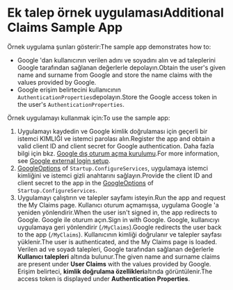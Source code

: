 # <a name="additional-claims-sample-app"></a><span data-ttu-id="68448-101">Ek talep örnek uygulaması</span><span class="sxs-lookup"><span data-stu-id="68448-101">Additional Claims Sample App</span></span>

<span data-ttu-id="68448-102">Örnek uygulama şunları gösterir:</span><span class="sxs-lookup"><span data-stu-id="68448-102">The sample app demonstrates how to:</span></span>

* <span data-ttu-id="68448-103">Google 'dan kullanıcının verilen adını ve soyadını alın ve ad taleplerini Google tarafından sağlanan değerlerle depolayın.</span><span class="sxs-lookup"><span data-stu-id="68448-103">Obtain the user's given name and surname from Google and store the name claims with the values provided by Google.</span></span>
* <span data-ttu-id="68448-104">Google erişim belirtecini kullanıcının `AuthenticationProperties`depolayın.</span><span class="sxs-lookup"><span data-stu-id="68448-104">Store the Google access token in the user's `AuthenticationProperties`.</span></span>

<span data-ttu-id="68448-105">Örnek uygulamayı kullanmak için:</span><span class="sxs-lookup"><span data-stu-id="68448-105">To use the sample app:</span></span>

1. <span data-ttu-id="68448-106">Uygulamayı kaydedin ve Google kimlik doğrulaması için geçerli bir istemci KIMLIĞI ve istemci parolası alın.</span><span class="sxs-lookup"><span data-stu-id="68448-106">Register the app and obtain a valid client ID and client secret for Google authentication.</span></span> <span data-ttu-id="68448-107">Daha fazla bilgi için bkz. [Google dış oturum açma kurulumu](https://docs.microsoft.com/aspnet/core/security/authentication/social/google-logins).</span><span class="sxs-lookup"><span data-stu-id="68448-107">For more information, see [Google external login setup](https://docs.microsoft.com/aspnet/core/security/authentication/social/google-logins).</span></span>
1. <span data-ttu-id="68448-108">[GoogleOptions](https://docs.microsoft.com/dotnet/api/microsoft.aspnetcore.authentication.google.googleoptions) of `Startup.ConfigureServices`, uygulamaya istemci kimliğini ve istemci gizli anahtarını sağlayın.</span><span class="sxs-lookup"><span data-stu-id="68448-108">Provide the client ID and client secret to the app in the [GoogleOptions](https://docs.microsoft.com/dotnet/api/microsoft.aspnetcore.authentication.google.googleoptions) of `Startup.ConfigureServices`.</span></span>
1. <span data-ttu-id="68448-109">Uygulamayı çalıştırın ve talepler sayfamı isteyin.</span><span class="sxs-lookup"><span data-stu-id="68448-109">Run the app and request the My Claims page.</span></span> <span data-ttu-id="68448-110">Kullanıcı oturum açmamışsa, uygulama Google 'a yeniden yönlendirir.</span><span class="sxs-lookup"><span data-stu-id="68448-110">When the user isn't signed in, the app redirects to Google.</span></span> <span data-ttu-id="68448-111">Google ile oturum açın.</span><span class="sxs-lookup"><span data-stu-id="68448-111">Sign in with Google.</span></span> <span data-ttu-id="68448-112">Google, kullanıcıyı uygulamaya geri yönlendirir (`/MyClaims`).</span><span class="sxs-lookup"><span data-stu-id="68448-112">Google redirects the user back to the app (`/MyClaims`).</span></span> <span data-ttu-id="68448-113">Kullanıcının kimliği doğrulanır ve talepler sayfası yüklenir.</span><span class="sxs-lookup"><span data-stu-id="68448-113">The user is authenticated, and the My Claims page is loaded.</span></span> <span data-ttu-id="68448-114">Verilen ad ve soyadı talepleri, Google tarafından sağlanan değerlerle **Kullanıcı talepleri** altında bulunur.</span><span class="sxs-lookup"><span data-stu-id="68448-114">The given name and surname claims are present under **User Claims** with the values provided by Google.</span></span> <span data-ttu-id="68448-115">Erişim belirteci, **kimlik doğrulama özellikleri**altında görüntülenir.</span><span class="sxs-lookup"><span data-stu-id="68448-115">The access token is displayed under **Authentication Properties**.</span></span>
